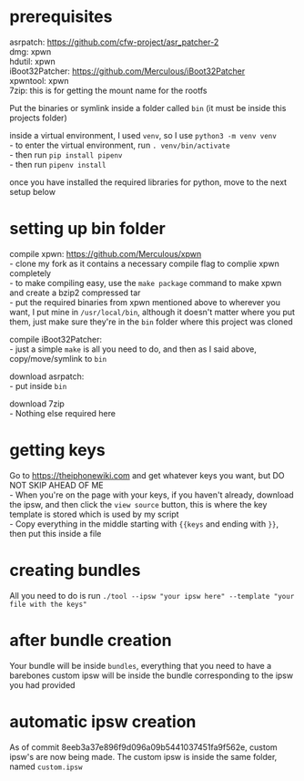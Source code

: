 # prerequisites

asrpatch: https://github.com/cfw-project/asr_patcher-2  
dmg: xpwn  
hdutil: xpwn  
iBoot32Patcher: https://github.com/Merculous/iBoot32Patcher  
xpwntool: xpwn  
7zip: this is for getting the mount name for the rootfs

Put the binaries or symlink inside a folder called `bin` (it must be inside this projects folder)

inside a virtual environment, I used `venv`, so I use `python3 -m venv venv`  
	- to enter the virtual environment, run `. venv/bin/activate`  
	- then run `pip install pipenv`  
	- then run `pipenv install`  

once you have installed the required libraries for python, move to the next setup below

# setting up bin folder
compile xpwn: https://github.com/Merculous/xpwn  
	- clone my fork as it contains a necessary compile flag to complie xpwn completely  
	- to make compiling easy, use the `make package` command to make xpwn and create a bzip2 compressed tar  
	- put the required binaries from xpwn mentioned above to wherever you want, I put mine in `/usr/local/bin`, although it doesn't matter where you put them, just make sure they're in the `bin` folder where this project was cloned

compile iBoot32Patcher:  
	- just a simple `make` is all you need to do, and then as I said above, copy/move/symlink to `bin`

download asrpatch:  
	- put inside `bin`

download 7zip  
	- Nothing else required here

# getting keys
Go to https://theiphonewiki.com and get whatever keys you want, but DO NOT SKIP AHEAD OF ME  
	- When you're on the page with your keys, if you haven't already, download the ipsw, and then click the `view source` button, this is where the key template is stored which is used by my script  
	- Copy everything in the middle starting with `{{keys` and ending with `}}`, then put this inside a file


# creating bundles
All you need to do is run `./tool --ipsw "your ipsw here" --template "your file with the keys"`

# after bundle creation
Your bundle will be inside `bundles`, everything that you need to have a barebones custom ipsw will be inside the bundle corresponding to the ipsw you had provided

# automatic ipsw creation
As of commit 8eeb3a37e896f9d096a09b5441037451fa9f562e, custom ipsw's are now being made. The custom ipsw is inside the same folder, named `custom.ipsw`
